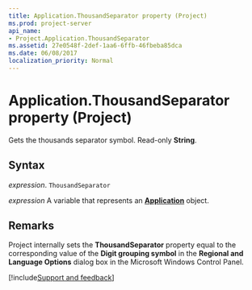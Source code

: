```yaml
---
title: Application.ThousandSeparator property (Project)
ms.prod: project-server
api_name:
- Project.Application.ThousandSeparator
ms.assetid: 27e0548f-2def-1aa6-6ffb-46fbeba85dca
ms.date: 06/08/2017
localization_priority: Normal
---
```



# Application.ThousandSeparator property (Project)

Gets the thousands separator symbol. Read-only  **String**.


## Syntax

_expression_. `ThousandSeparator`

_expression_ A variable that represents an **[Application](Project.Application.md)** object.


## Remarks

Project internally sets the  **ThousandSeparator** property equal to the corresponding value of the **Digit grouping symbol** in the **Regional and Language Options** dialog box in the Microsoft Windows Control Panel.

[!include[Support and feedback](~/includes/feedback-boilerplate.md)]